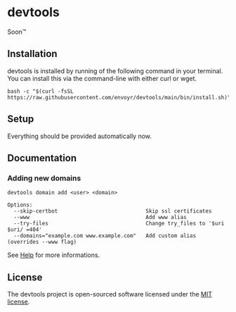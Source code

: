 # devtools

Soon™

## Installation

devtools is installed by running of the following command in your terminal. You can install this via the command-line with either curl or wget.

````
bash -c "$(curl -fsSL https://raw.githubusercontent.com/envoyr/devtools/main/bin/install.sh)"
````

## Setup

Everything should be provided automatically now.

## Documentation

### Adding new domains

````
devtools domain add <user> <domain>

Options:
  --skip-certbot                            Skip ssl certificates
  --www                                     Add www alias
  --try-files                               Change try_files to '$uri $uri/ =404'
  --domains="example.com www.example.com"   Add custom alias (overrides --www flag)
````

See [Help](HELP) for more informations.

## License

The devtools project is open-sourced software licensed under the [MIT license](https://opensource.org/licenses/MIT).
